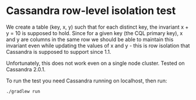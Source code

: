 Cassandra row-level isolation test
===

We create a table (key, x, y) such that for each distinct key, the invariant x + y = 10 is supposed to hold.
Since for a given key (the CQL primary key), x and y are columns in the same row we should be able to maintain
this invariant even while updating the values of x and y - this is row isolation that Cassandra is supposed to support
since 1.1.

Unfortunately, this does not work even on a single node cluster. Tested on Cassandra 2.0.1.

To run the test you need Cassandra running on localhost, then run:

    ./gradlew run
